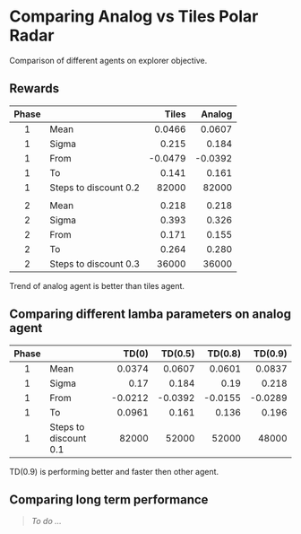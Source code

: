 # Comparing Analog vs Tiles Polar Radar

Comparison of different agents on explorer objective.

## Rewards

| Phase |                       |   Tiles |  Analog |
|:-----:|-----------------------|--------:|--------:|
|   1   | Mean                  |  0.0466 |  0.0607 |
|   1   | Sigma                 |   0.215 |   0.184 |
|   1   | From                  | -0.0479 | -0.0392 |
|   1   | To                    |   0.141 |   0.161 |
|   1   | Steps to discount 0.2 |   82000 |   82000 |
|       |                       |         |         |
|   2   | Mean                  |   0.218 |   0.218 |
|   2   | Sigma                 |   0.393 |   0.326 |
|   2   | From                  |   0.171 |   0.155 |
|   2   | To                    |   0.264 |   0.280 |
|   2   | Steps to discount 0.3 |   36000 |   36000 |

Trend of analog agent is better than tiles agent.

## Comparing different lamba parameters on analog agent

| Phase |                       |   TD(0) | TD(0.5) | TD(0.8) | TD(0.9) |
|:-----:|-----------------------|--------:|--------:|--------:|--------:|
|   1   | Mean                  |  0.0374 |  0.0607 |  0.0601 |  0.0837 |
|   1   | Sigma                 |    0.17 |   0.184 |    0.19 |   0.218 |
|   1   | From                  | -0.0212 | -0.0392 | -0.0155 | -0.0289 |
|   1   | To                    |  0.0961 |   0.161 |   0.136 |   0.196 |
|   1   | Steps to discount 0.1 |   82000 |   52000 |   52000 |   48000 |

TD(0.9) is performing better and faster then other agent.

## Comparing long term performance

> _To do ..._
